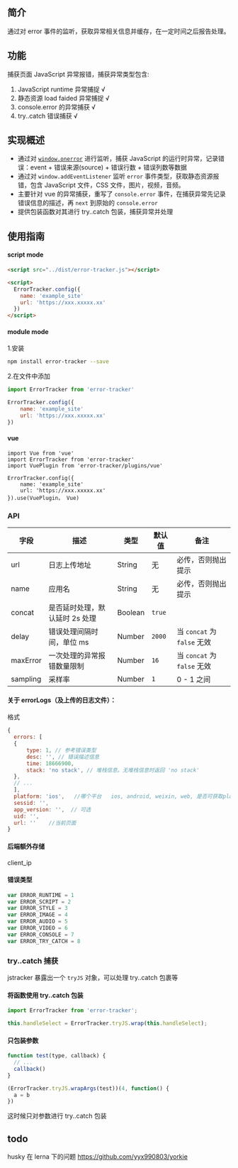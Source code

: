 ## 简介

通过对 error 事件的监听，获取异常相关信息并缓存，在一定时间之后报告处理。

## 功能

捕获页面 JavaScript 异常报错，捕获异常类型包含:

1. JavaScript runtime 异常捕捉 √
2. 静态资源 load faided 异常捕捉 √
3. console.error 的异常捕获 √
4. try..catch 错误捕获 √

## 实现概述

* 通过对 [`window.onerror`](https://developer.mozilla.org/en/docs/Web/API/GlobalEventHandlers/onerror) 进行监听，捕获 JavaScript 的运行时异常，记录错误：event + 错误来源(source) + 错误行数 + 错误列数等数据
* 通过对 `window.addEventListener` 监听 `error` 事件类型，获取静态资源报错，包含 JavaScript 文件，CSS 文件，图片，视频，音频。
* 主要针对 vue 的异常捕获，重写了 `console.error` 事件，在捕获异常先记录错误信息的描述，再 `next` 到原始的 `console.error`
* 提供包装函数对其进行 try..catch 包装，捕获异常并处理

## 使用指南

#### script mode
```html
<script src="../dist/error-tracker.js"></script>

<script>
  ErrorTracker.config({
    name: 'example_site'
    url: 'https://xxx.xxxxx.xx'
  })
</script>
```

#### module mode

1.安装

```sh
npm install error-tracker --save
```

2.在文件中添加

```javascript
import ErrorTracker from 'error-tracker'

ErrorTracker.config({
    name: 'example_site'
    url: 'https://xxx.xxxxx.xx'
})
```

#### vue
```
import Vue from 'vue'
import ErrorTracker from 'error-tracker'
import VuePlugin from 'error-tracker/plugins/vue'

ErrorTracker.config({
    name: 'example_site'
    url: 'https://xxx.xxxxx.xx'
}).use(VuePlugin， Vue)
```

### API

| 字段       | 描述                | 类型       | 默认值                                     | 备注                      |
| -------- | ----------------- | -------- | --------------------------------------- | ----------------------- |
| url       |    日志上传地址  |  String  |  无   |  必传，否则抛出提示|
| name       |    应用名  |  String  |  无   |  必传，否则抛出提示|
| concat   | 是否延时处理，默认延时 2s 处理 | Boolean  | `true`                                  |                         |
| delay    | 错误处理间隔时间，单位 ms    | Number   | `2000`                                  | 当 `concat` 为 `false` 无效 |
| maxError | 一次处理的异常报错数量限制     | Number   | `16`                                    | 当 `concat` 为 `false` 无效 |
| sampling | 采样率               | Number   | `1`                                     | 0 - 1 之间                |

#### 关于 errorLogs（及上传的日志文件）：
格式
```javascript
{
  errors: [
  { 
      type: 1, // 参考错误类型
      desc: '', // 错误描述信息
      time: 18666900,
      stack: 'no stack', // 堆栈信息。无堆栈信息时返回 'no stack'         
  },
  // ...
  ],
  platform: 'ios',   //哪个平台   ios, android, weixin, web, 是否可获取platform的version
  sessid: '',
  app_version: '',  // 可选
  uid: '',
  url: ''    //当前页面  
}

```

#### 后端额外存储
client_ip

#### 错误类型

```javascript
var ERROR_RUNTIME = 1
var ERROR_SCRIPT = 2
var ERROR_STYLE = 3
var ERROR_IMAGE = 4
var ERROR_AUDIO = 5
var ERROR_VIDEO = 6
var ERROR_CONSOLE = 7
var ERROR_TRY_CATCH = 8
```

### try..catch 捕获

jstracker 暴露出一个 `tryJS` 对象，可以处理 try..catch 包裹等

#### 将函数使用 try..catch 包装

```javascript
import ErrorTracker from 'error-tracker';

this.handleSelect = ErrorTracker.tryJS.wrap(this.handleSelect);
```

#### 只包装参数

```javascript
function test(type, callback) {
  // ...
  callback()
}

(ErrorTracker.tryJS.wrapArgs(test))(4, function() {
  a = b
})
```

这时候只对参数进行 try..catch 包装


## todo
husky 在 lerna 下的问题
https://github.com/yyx990803/yorkie
